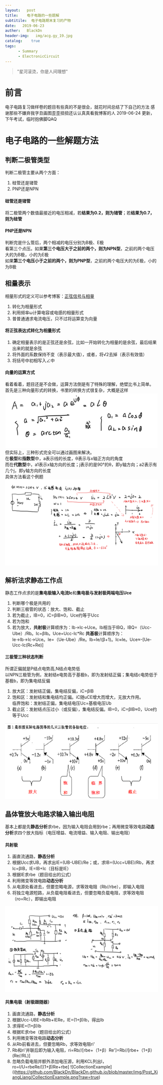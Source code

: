 ```yaml
---
layout:   post
title:    电子电路的一些题解
subtitile:  电子电路期末复习的产物
date:   2019-06-23
auther:   BlackDn
header-img:   img/acg.gy_19.jpg
catalog:    true
tags:
      - Summary
      - ElectronicCircuit 
---
```

> "星河滚烫，你是人间理想"

# 前言
电子电路复习做样卷的题目有些真的不是很会，就花时间总结了下自己的方法
感谢那些不嫌弃我字丑画图歪歪扭扭还认认真真看我博客的人
2019-06-24  更新，下午考试，临时抱佛脚QAQ
# 电子电路的一些解题方法
## 判断二极管类型
判断二极管主要从两个方面：
1. 硅管还是锗管
2. PNP还是NPN

#### 硅管还是锗管
将二极管两个数值最接近的电压相减，若**结果为0.2，则为锗管**；若**结果为0.7，则为硅管**
#### PNP还是NPN
判断完是什么管后，两个相减的电压分别为B极、E极  
看第三个点压。如果**第三个电压大于之前的两个，则为NPN型**，之前的两个电压大的为B极，小的为E极  
如果**第三个电压小于之前的两个，则为PNP型**，之前的两个电压大的为E极，小的为B极
## 相量表示
相量形式的定义可以参考博客：[正弦信号与相量](https://blog.csdn.net/weixin_43314579/article/details/89382664)  
1. 转化为相量形式
2. 利用频率ω计算电容或电感的相量形式
3. 普普通通求电流电压，只不过将运算变为向量

#### 将正弦表达式转化为相量形式
1. 确定相量表示的是正弦还是余弦，比如一开始转化为相量的是余弦，最后结果出来的就是余弦
2. 将外面的系数保持不变（表示最大值），或者，将√2去掉（表示有效值）
3. 将括号中初相写入∠中

#### 向量的运算方式
看着看着，题目还是不会做，运算方法倒是有了特殊的理解，绝壁比书上简单。  
首先是三种向量形式的转换，书里的转换方式很复杂，大概是这样  
![tansfrom3](https://github.com/BlackDn/BlackDn.github.io/blob/master/img/Post_XiangLiang/tansfrom3.png?raw=true)  
但实际上，三种形式完全可以通过画图来解决。  
在**极型**和**指数型**中，a表示线的长度，θ表示与x轴正方向的角度  
而在**代数型**中，a1表示x轴方向的长度；j表示的是90°的θ，即y轴方向；a2表示有几个j，即y轴方向的长度  
具体方法看这个例题  
![example1](https://github.com/BlackDn/BlackDn.github.io/blob/master/img/Post_XiangLiang/example1.png?raw=true)  
## 解析法求静态工作点
静态工作点求的是**集电极输入电流Ic**和**集电极与发射极两端电压Uce**  
1. 判断哪个极是共用的
2. 判断三极管的状态：放大、饱和、截止
3. 若为截止，IB=0，iC=βIB≈0，Uce约等于Ucc
4. 若为饱和
5. 若为放大，**共射极**计算顺序为：Ib→Ic→Uce。Ib相当于IBQ，IBQ=（Ucc-Ube）/Rb。Ic=βIb。Uce=Ucc-Ic*Rc
**共基极**计算顺序为：Ie→Ib→Ic→Uce。Ie=（Ue-Ube）/Re。Ib=Ie/(β+1)。Ic≈Ie。Uce≈-[Ue-Ucc-Ic(Rc+Re)]

#### 三极管三种状态判断
所谓正偏就是P结点电势高,N结点电势低  
以NPN三极管为例，发射结e电势高于基极b，即为发射结正偏；集电结c电势低于基极b，即为集电结反偏
1. 放大区：发射结正偏，集电结反偏，iC=βIB
2. 饱和区：发射结和集电结均正偏。iC随uCE增大而增大，无放大作用。  
临界饱和：发射结正偏，集电结电压Uc=基极电压Ub  
3. 截止区：发射结点压过小（或反偏），集电结反偏。IB=0，iC=βIB≈0，Uce约等于Ucc

![ThreeState](https://github.com/BlackDn/BlackDn.github.io/blob/master/img/Post_XiangLiang/ThreeState.png?raw=true)  

## 晶体管放大电路求输入输出电阻
基本上都是先**静态分析**求rbe，因为输入电阻会用到rbe；再用微变等效电路**动态分析**求四个放大指标（电压增益、电流增益、输入电阻、输出电阻）
#### 共射极
1. 画直流通路，**静态分析**
2. 根据Ucc求UB，再求出IE=(UB-UBE)/Re；或，求IB=(Ucc=UBE)/Rb，再求Ic=βIB，IE=IB+Ic（目标是IE）
3. 根据IE求rbe（题目给出的公式）
4. 利用微变等效电路**动态分析**
5. 从电源处看进去，但要忽略电源，求等效电阻（Rb//rbe），即输入电阻
6. 将独立电源短路，从负载电阻看进去，但要忽略负载电阻，求等效电阻（ro=Rc），即输出电阻  

![EmissionExample](https://github.com/BlackDn/BlackDn.github.io/blob/master/img/Post_XiangLiang/EmissionExample.png?raw=true)  
#### 共集电极（射极跟随器）
1. 画直流通路，**静态分析**
2. 根据Ucc-UBE=IbRb+IERe，IE=(1+β)Ib，得出Ib
3. 求得IE=(1+β)Ib
4. 根据IE求rbe（题目给出的公式）
5. 利用微变等效电路**动态分析**
6. 从Rb前看进去，但要忽略Rb，求等效电阻ri'
7. Rb和ri'并联后即为输入电阻，ri=Rb//[rbe+（1+β）Re']=Rb//[rbe+（1+β）(Re//RL)]
8. 忽略负载电阻并额外添加电压源，利用KCL列出I，ro=I/U=rbeRe/[(1+β)Re+rbe]
![CollectionExample]((https://github.com/BlackDn/BlackDn.github.io/blob/master/img/Post_XiangLiang/CollectionExample.png?raw=true)  
